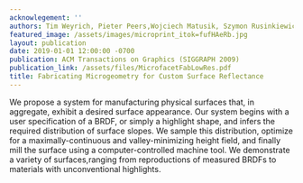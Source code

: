 ```yaml
---
acknowlegement: ''
authors: Tim Weyrich, Pieter Peers,Wojciech Matusik, Szymon Rusinkiewicz
featured_image: /assets/images/microprint_itok=fufHAeRb.jpg
layout: publication
date: 2019-01-01 12:00:00 -0700
publication: ACM Transactions on Graphics (SIGGRAPH 2009)
publication_link: /assets/files/MicrofacetFabLowRes.pdf
title: Fabricating Microgeometry for Custom Surface Reflectance
---
```


We propose a system for manufacturing physical surfaces that, in aggregate, exhibit a desired surface appearance. Our system begins with a user specification of a BRDF, or simply a highlight shape, and infers the required distribution of surface slopes. We sample this distribution, optimize for a maximally-continuous and valley-minimizing height field, and finally mill the surface using a computer-controlled machine tool. We demonstrate a variety of surfaces,ranging from reproductions of measured BRDFs to materials with unconventional highlights.